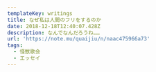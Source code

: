 ```yaml
---
templateKey: writings
title: なぜ私は人間のフリをするのか
date: 2018-12-18T12:40:07.428Z
description: なんでなんだろうね……
url: 'https://note.mu/quaijiu/n/naac475966a73'
tags:
  - 怪獣歌会
  - エッセイ
---
```


